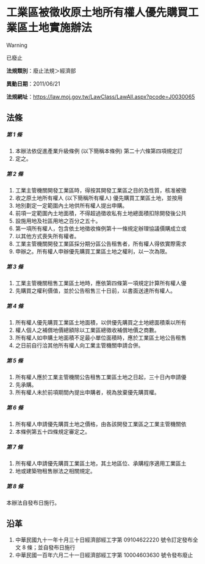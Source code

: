 # 工業區被徵收原土地所有權人優先購買工業區土地實施辦法
> [!WARNING]
> 已廢止

**法規類別**：廢止法規＞經濟部

**異動日期**：2011/06/21  

**法規網址**：https://law.moj.gov.tw/LawClass/LawAll.aspx?pcode=J0030065



## 法條
##### 第 1 條
1. 本辦法依促進產業升級條例 (以下簡稱本條例) 第二十六條第四項規定訂
1. 定之。

##### 第 2 條
1. 工業主管機關開發工業區時，得按其開發工業區之目的及性質，核准被徵
1. 收之原土地所有權人 (以下簡稱所有權人) 優先購買工業區土地，並按用
1. 地別劃定一定範圍內土地供所有權人提出申購。
1. 前項一定範圍內土地面積，不得超過徵收私有土地總面積扣除開發後公共
1. 設施用地及社區用地之百分之五十。
1. 第一項所有權人，包含依土地徵收條例第十一條規定辦理協議價購成立或
1. 以其他方式喪失所有權者。
1. 工業主管機關開發工業區採分期分區公告租售者，所有權人得依實際需求
1. 申辦之。所有權人申辦優先購買工業區土地之權利，以一次為限。

##### 第 3 條
1. 工業主管機關租售工業區土地時，應依第四條第一項規定計算所有權人優
1. 先購買之權利價值，並於公告租售三十日前，以書面送達所有權人。

##### 第 4 條
1. 所有權人優先購買工業區土地面積，以供優先購買之土地總面積乘以所有
1. 權人個人之補償地價總額除以工業區總徵收補償地價之商數。
1. 所有權人如申購土地面積不足最小單位面積時，應於工業區土地公告租售
1. 之日前自行洽其他所有權人向工業主管機關申請合併。

##### 第 5 條
1. 所有權人應於工業主管機關公告租售工業區土地之日起，三十日內申請優
1. 先承購。
1. 所有權人未於前項期間內提出申購者，視為放棄優先購買權。

##### 第 6 條
1. 所有權人申請優先購買土地之價格，由各該開發工業區之工業主管機關依
1. 本條例第五十四條規定審定之。

##### 第 7 條
1. 所有權人申請優先購買工業區土地，其土地區位、承購程序適用工業區土
1. 地或建築物租售辦法之相關規定。

##### 第 8 條
本辦法自發布日施行。

## 沿革
1. 中華民國九十一年十月三十日經濟部經工字第 09104622220  號令訂定發布全文 8  條；並自發布日施行
1. 中華民國一百年六月二十一日經濟部經工字第 10004603630  號令發布廢止
